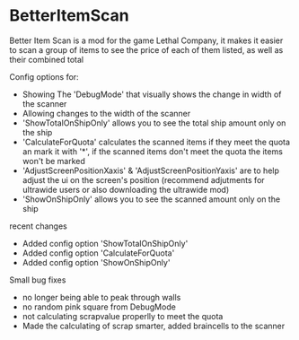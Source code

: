 # BetterItemScan

Better Item Scan is a mod for the game Lethal Company, it makes it easier to scan a group of items to see the price of each of them listed, as well as their combined total

Config options for:

- Showing The 'DebugMode' that visually shows the change in width of the scanner 
- Allowing changes to the width of the scanner
- 'ShowTotalOnShipOnly' allows you to see the total ship amount only on the ship
- 'CalculateForQuota' calculates the scanned items if they meet the quota an mark it with '*', if the scanned items don't meet the quota the items won't be marked
- 'AdjustScreenPositionXaxis' & 'AdjustScreenPositionYaxis' are to help adjust the ui on the screen's position (recommend adjutments for ultrawide users or also downloading the ultrawide mod)
- 'ShowOnShipOnly' allows you to see the scanned amount only on the ship

recent changes
- Added config option 'ShowTotalOnShipOnly'
- Added config option 'CalculateForQuota'
- Added config option 'ShowOnShipOnly'


Small bug fixes
- no longer being able to peak through walls
- no random pink square from DebugMode
- not calculating scrapvalue properlly to meet the quota
- Made the calculating of scrap smarter, added braincells to the scanner